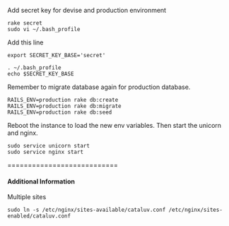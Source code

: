 Add secret key for devise and production environment
```
rake secret
sudo vi ~/.bash_profile
```

Add this line
```
export SECRET_KEY_BASE='secret'
```

```
. ~/.bash_profile
echo $SECRET_KEY_BASE
```

Remember to migrate database again for production database.
```
RAILS_ENV=production rake db:create
RAILS_ENV=production rake db:migrate
RAILS_ENV=production rake db:seed
```

Reboot the instance to load the new env variables. Then start the unicorn and nginx.

```
sudo service unicorn start
sudo service nginx start
```

===========================

#### Additional Information

Multiple sites

```
sudo ln -s /etc/nginx/sites-available/cataluv.conf /etc/nginx/sites-enabled/cataluv.conf
```
